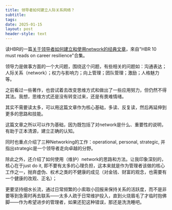 ```yaml
---
title: 领导者如何建立人际关系网络？
subtitle: 
tags: 
date: 2025-01-15
layout: post
header-style: text
---
```


读HBR的一篇[关于领导者如何建立和使用network的经典文章](https://hbr.org/2007/01/how-leaders-create-and-use-networks)，來自"HBR 10 must reads on career resilience"合集。

领导力是做事方面的一个大问题，围绕这个问题，有些相关的问题如：沟通表达；人际关系（network）；权力与影响力；向上管理；团队管理；激励；人格魅力等。

之前看过一些著作，也尝试着去改变思维方式和做出了一些应用努力，但仍然不得其法。我想，思维方式还是没有转变过来，还是有畏难情绪。

其实不需要读太多，可以用这篇文章作为核心基础，多读、反复读，然后再延伸到更多的思路和技能。

这篇文章之所以可以作为基础，因为既包括了对network是什么、重要性的说明，有助于正本清源，建立正确的认知。

同时也重点介绍了三种Networking的工作：operational, personal, strategic, 并指出strategic是一个领导者走向卓越的分野。

除此之外，还介绍了如何使用（维护）network的思路和方法。让我印象深刻的，核心在于just do it, 即不要有太多的心理负担，这本来就是作为管理者该做的核心工作之一，抛弃虚伪、权术之类的不健康的成见（对金钱、财富的观念，也需要有一个健康的改观、正名）；

更要坚持细水长流，通过日常频繁的小索取小回报来保持关系的活跃度，而不是非要等到急需时再去联系——太多人疏于日常维护投入，直到火烧眉毛了才临时抱佛脚——作为希望进步的管理者，如果还犯这种错误，那还是洗洗睡吧。